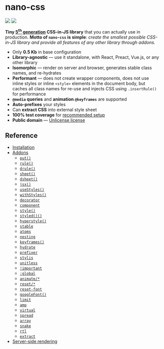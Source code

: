 # nano-css

[![][npm-badge]][npm-url] [![][travis-badge]][travis-url]

__Tiny [5<sup>th</sup> generation](https://github.com/streamich/freestyler/blob/master/docs/en/generations.md#5th-generation) CSS-in-JS library__ that you can actually use in production.
__Motto of `nano-css` is simple__: *create the smallest possible CSS-in-JS library and provide all features of any other library through addons.*

- Only __0.5 Kb__ in base configuration
- __Library-agnostic__ &mdash; use it standalone, with React, Preact, Vue.js, or any other library
- __Isomorphic__ &mdash; render on server and browser, generates stable class names, and re-hydrates
- __Performant__ &mdash; does not create wrapper components, does not use inline styles or inline `<style>` elements in the document body, but caches all class names for re-use and injects CSS using `.insertRule()` for performance
- __`@media` queries__ and __animation `@keyframes`__ are supported
- __Auto-prefixes__ your styles
- Can __extract CSS__ into external style sheet
- __100% test coverage__ for [recommended setup](./docs/Installation.md#recommended-setup)
- __Public domain__ &mdash; [Unlicense license](./LICENSE)


## Reference

- [Installation](./docs/Installation.md)
- [Addons](./docs/Addons.md)
  - [`put()`](./docs/put.md)
  - [`rule()`](./docs/rule.md)
  - [`drule()`](./docs/drule.md)
  - [`sheet()`](./docs/sheet.md)
  - [`dsheet()`](./docs/dsheet.md)
  - [`jsx()`](./docs/jsx.md)
  - [`useStyles()`](./docs/useStyles.md)
  - [`withStyles()`](./docs/withStyles.md)
  - [`decorator`](./docs/decorator.md)
  - [`component`](./docs/component.md)
  - [`style()`](./docs/style.md)
  - [`styled()()`](./docs/styled.md)
  - [`hyperstyle()`](./docs/hyperstyle.md)
  - [`stable`](./docs/stable.md)
  - [`atoms`](./docs/atoms.md)
  - [`nesting`](./docs/nesting.md)
  - [`keyframes()`](./docs/keyframes.md)
  - [`hydrate`](./docs/hydrate.md)
  - [`prefixer`](./docs/prefixer.md)
  - [`stylis`](./docs/stylis.md)
  - [`unitless`](./docs/unitless.md)
  - [`!important`](./docs/important.md)
  - [`:global`](./docs/global.md)
  - [`animate/*`](./docs/animations.md)
  - [`reset/*`](./docs/resets.md)
  - [`reset-font`](./docs/reset-font.md)
  - [`googleFont()`](./docs/googleFont.md)
  - [`limit`](./docs/limit.md)
  - [`amp`](./docs/amp.md)
  - [`virtual`](./docs/virtual.md)
  - [`spread`](./docs/spread.md)
  - [`array`](./docs/array.md)
  - [`snake`](./docs/snake.md)
  - [`rtl`](./docs/rtl.md)
  - [`extract`](./docs/extract.md)
- [Server-side rendering](./docs/SSR.md)


[npm-url]: https://www.npmjs.com/package/nano-css
[npm-badge]: https://img.shields.io/npm/v/nano-css.svg
[travis-url]: https://travis-ci.org/streamich/nano-css
[travis-badge]: https://travis-ci.org/streamich/nano-css.svg?branch=master
